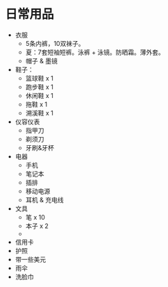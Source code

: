 # 日常用品
- 衣服
	- 5条内裤，10双袜子。
	- 夏：7套短袖短裤。泳裤 + 泳镜。防晒霜。薄外套。
	- 帽子 & 墨镜
- 鞋子：
	- 篮球鞋 x 1
	- 跑步鞋 x 1
	- 休闲鞋 x 1 
	- 拖鞋 x 1
	- 溯溪鞋 x 1
- 仪容仪表
	- 指甲刀
	- 剃须刀
	- 牙刷&牙杯
- 电器
	- 手机
	- 笔记本
	- 插排
	- 移动电源
	- 耳机 & 充电线
- 文具
	- 笔 x 10
	- 本子 x 2
	- 
- 信用卡
- 护照
- 带一些美元
- 雨伞
- 洗脸巾